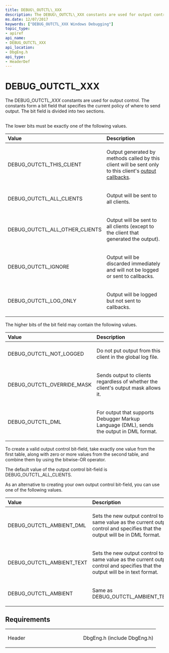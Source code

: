 ```yaml
---
title: DEBUG\_OUTCTL\_XXX
description: The DEBUG\_OUTCTL\_XXX constants are used for output control. The constants form a bit field that specifies the current policy of where to send output. The bit field is divided into two sections.
ms.date: 12/07/2017
keywords: ["DEBUG_OUTCTL_XXX Windows Debugging"]
topic_type:
- apiref
api_name:
- DEBUG_OUTCTL_XXX
api_location:
- DbgEng.h
api_type:
- HeaderDef
---
```


# DEBUG\_OUTCTL\_XXX


The DEBUG\_OUTCTL\_*XXX* constants are used for output control. The constants form a bit field that specifies the current policy of where to send output. The bit field is divided into two sections.

## <span id="ddk_debug_outctl_xxx_dbx"></span><span id="DDK_DEBUG_OUTCTL_XXX_DBX"></span>


The lower bits must be exactly one of the following values.

<table>
<colgroup>
<col width="50%" />
<col width="50%" />
</colgroup>
<thead>
<tr class="header">
<th align="left">Value</th>
<th align="left">Description</th>
</tr>
</thead>
<tbody>
<tr class="odd">
<td align="left"><p>DEBUG_OUTCTL_THIS_CLIENT</p></td>
<td align="left"><p>Output generated by methods called by this client will be sent only to this client's <a href="/windows-hardware/drivers/debugger/using-input-and-output#output-callbacks" data-raw-source="[output callbacks](./using-input-and-output.md#output-callbacks)">output callbacks</a>.</p></td>
</tr>
<tr class="even">
<td align="left"><p>DEBUG_OUTCTL_ALL_CLIENTS</p></td>
<td align="left"><p>Output will be sent to all clients.</p></td>
</tr>
<tr class="odd">
<td align="left"><p>DEBUG_OUTCTL_ALL_OTHER_CLIENTS</p></td>
<td align="left"><p>Output will be sent to all clients (except to the client that generated the output).</p></td>
</tr>
<tr class="even">
<td align="left"><p>DEBUG_OUTCTL_IGNORE</p></td>
<td align="left"><p>Output will be discarded immediately and will not be logged or sent to callbacks.</p></td>
</tr>
<tr class="odd">
<td align="left"><p>DEBUG_OUTCTL_LOG_ONLY</p></td>
<td align="left"><p>Output will be logged but not sent to callbacks.</p></td>
</tr>
</tbody>
</table>

 

The higher bits of the bit field may contain the following values.

<table>
<colgroup>
<col width="50%" />
<col width="50%" />
</colgroup>
<thead>
<tr class="header">
<th align="left">Value</th>
<th align="left">Description</th>
</tr>
</thead>
<tbody>
<tr class="odd">
<td align="left"><p>DEBUG_OUTCTL_NOT_LOGGED</p></td>
<td align="left"><p>Do not put output from this client in the global log file.</p></td>
</tr>
<tr class="even">
<td align="left"><p>DEBUG_OUTCTL_OVERRIDE_MASK</p></td>
<td align="left"><p>Sends output to clients regardless of whether the client's output mask allows it.</p></td>
</tr>
<tr class="odd">
<td align="left"><p>DEBUG_OUTCTL_DML</p></td>
<td align="left"><p>For output that supports Debugger Markup Language (DML), sends the output in DML format.</p></td>
</tr>
</tbody>
</table>

 

To create a valid output control bit-field, take exactly one value from the first table, along with zero or more values from the second table, and combine them by using the bitwise-OR operator.

The default value of the output control bit-field is DEBUG\_OUTCTL\_ALL\_CLIENTS.

As an alternative to creating your own output control bit-field, you can use one of the following values.

<table>
<colgroup>
<col width="50%" />
<col width="50%" />
</colgroup>
<thead>
<tr class="header">
<th align="left">Value</th>
<th align="left">Description</th>
</tr>
</thead>
<tbody>
<tr class="odd">
<td align="left"><p>DEBUG_OUTCTL_AMBIENT_DML</p></td>
<td align="left"><p>Sets the new output control to the same value as the current output control and specifies that the output will be in DML format.</p></td>
</tr>
<tr class="even">
<td align="left"><p>DEBUG_OUTCTL_AMBIENT_TEXT</p></td>
<td align="left"><p>Sets the new output control to the same value as the current output control and specifies that the output will be in text format.</p></td>
</tr>
<tr class="odd">
<td align="left"><p>DEBUG_OUTCTL_AMBIENT</p></td>
<td align="left"><p>Same as DEBUG_OUTCTL_AMBIENT_TEXT.</p></td>
</tr>
</tbody>
</table>

 

## Requirements

<table>
<colgroup>
<col width="50%" />
<col width="50%" />
</colgroup>
<tbody>
<tr class="odd">
<td align="left"><p>Header</p></td>
<td align="left">DbgEng.h (include DbgEng.h)</td>
</tr>
</tbody>
</table>

